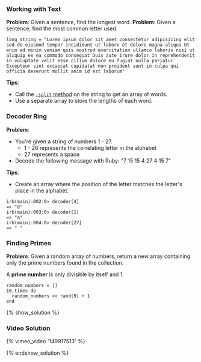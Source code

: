 ### Working with Text

**Problem**: Given a sentence, find the longest word.
**Problem**: Given a sentence, find the most common letter used.

```
long_string = "Lorem ipsum dolor sit amet consectetur adipisicing elit sed do eiusmod tempor incididunt ut labore et dolore magna aliqua Ut enim ad minim veniam quis nostrud exercitation ullamco laboris nisi ut aliquip ex ea commodo consequat Duis aute irure dolor in reprehenderit in voluptate velit esse cillum dolore eu fugiat nulla pariatur Excepteur sint occaecat cupidatat non proident sunt in culpa qui officia deserunt mollit anim id est laborum"
```

**Tips**:

* Call the [`.split` method](http://ruby-doc.org/core-2.2.0/String.html#method-i-split) on the string to get an array of words.
* Use a separate array to store the lengths of each word.


### Decoder Ring

**Problem**:

* You're given a string of numbers 1 - 27.
  - 1 - 26 represents the correlating letter in the alphabet
  - 27 represents a space
* Decode the following message with Ruby: "7 15 15 4 27 4 15 7"

**Tips**:

* Create an array where the position of the letter matches the letter's place in the alphabet.

```no-highlight
irb(main):002:0> decoder[4]
=> "d"
irb(main):003:0> decoder[1]
=> "a"
irb(main):004:0> decoder[27]
=> " "
```


### Finding Primes

**Problem**: Given a random array of numbers, return a new array containing
only the prime numbers found in the collection.

A **prime number** is only divisible by itself and 1.

```no-highlight
random_numbers = []
10.times do
  random_numbers << rand(9) + 1
end
```

{% show_solution %}

### Video Solution

{% vimeo_video '149917513' %}

{% endshow_solution %}
